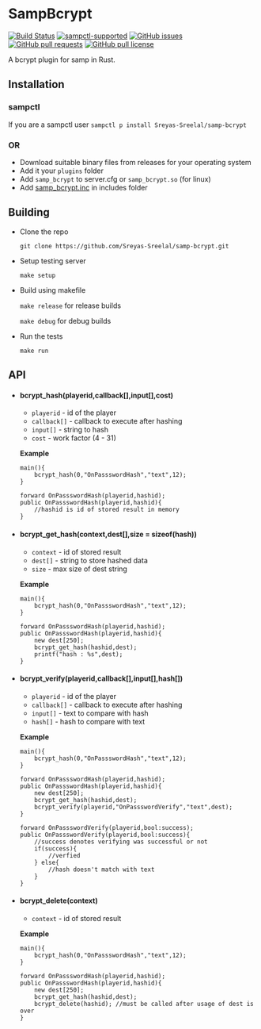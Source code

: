 # SampBcrypt
[![Build Status](https://travis-ci.org/Sreyas-Sreelal/samp-bcrypt.svg?branch=master)](https://travis-ci.org/Sreyas-Sreelal/samp-bcrypt)
[![sampctl-supported](https://shields.southcla.ws/badge/sampctl-SampBcrypt-2f2f2f.svg)](https://github.com/Sreyas-Sreelal/samp-bcrypt)
[![GitHub issues](https://img.shields.io/github/issues/Sreyas-Sreelal/samp-bcrypt.svg)](https://github.com/Sreyas-Sreelal/samp-bcrypt/issues) [![GitHub pull requests](https://img.shields.io/github/issues-pr-raw/sreyas-sreelal/samp-bcrypt.svg)](https://github.com/Sreyas-Sreelal/samp-bcrypt/pulls) [![GitHub pull license](https://img.shields.io/github/license/sreyas-sreelal/samp-bcrypt.svg)](LICENSE) 

A bcrypt plugin for samp in Rust.

## Installation
### sampctl
If you are a sampctl user
`sampctl p install Sreyas-Sreelal/samp-bcrypt`

### OR
* Download suitable binary files from releases for your operating system
* Add it your `plugins` folder
* Add `samp_bcrypt` to server.cfg or  `samp_bcrypt.so` (for linux)
* Add [samp_bcrypt.inc](include/samp_bcrypt.inc) in includes folder

## Building
* Clone the repo

	`git clone https://github.com/Sreyas-Sreelal/samp-bcrypt.git`
* Setup testing server
	
	`make setup`

* Build using makefile

	`make release` for release builds
	
	`make debug` for debug builds
* Run the tests

	`make run`

## API 
* #### bcrypt_hash(playerid,callback[],input[],cost)
	* `playerid` - id of the player
	* `callback[]` - callback to execute after hashing
	* `input[]` - string to hash
	* `cost` - work factor (4 - 31)
	
	**Example**
	```Pawn
	main(){
		bcrypt_hash(0,"OnPassswordHash","text",12);
	}

	forward OnPassswordHash(playerid,hashid);
	public OnPassswordHash(playerid,hashid){
		//hashid is id of stored result in memory
	}
	```
*  #### bcrypt_get_hash(context,dest[],size = sizeof(hash))
	* `context` - id of stored result
	* `dest[]` - string to store hashed data
	* `size` - max size of dest string
	
	**Example**
	```Pawn
	main(){
		bcrypt_hash(0,"OnPassswordHash","text",12);
	}

	forward OnPassswordHash(playerid,hashid);
	public OnPassswordHash(playerid,hashid){
		new dest[250];
		bcrypt_get_hash(hashid,dest);
		printf("hash : %s",dest);
	}
	```
* #### bcrypt_verify(playerid,callback[],input[],hash[])
	* `playerid` - id of the player
	* `callback[]` - callback to execute after hashing
	* `input[]` - text to compare with hash
	* `hash[]` - hash to compare with text
	
	**Example**
	```Pawn
	main(){
		bcrypt_hash(0,"OnPassswordHash","text",12);
	}

	forward OnPassswordHash(playerid,hashid);
	public OnPassswordHash(playerid,hashid){
		new dest[250];
		bcrypt_get_hash(hashid,dest);
		bcrypt_verify(playerid,"OnPassswordVerify","text",dest);
	}

	forward OnPassswordVerify(playerid,bool:success);
	public OnPassswordVerify(playerid,bool:success){
		//success denotes verifying was successful or not
		if(success){
			//verfied
		} else{
			//hash doesn't match with text
		}
	}
	```
* #### bcrypt_delete(context)
	* `context` - id of stored result
	
	**Example**
	```Pawn
	main(){
		bcrypt_hash(0,"OnPassswordHash","text",12);
	}

	forward OnPassswordHash(playerid,hashid);
	public OnPassswordHash(playerid,hashid){
		new dest[250];
		bcrypt_get_hash(hashid,dest);
		bcrypt_delete(hashid); //must be called after usage of dest is over
	}
	```